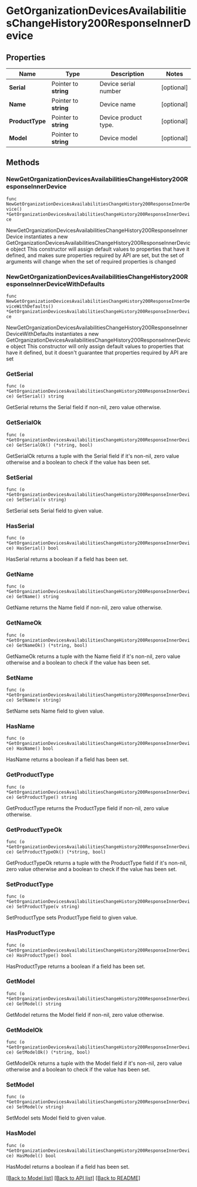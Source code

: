 # GetOrganizationDevicesAvailabilitiesChangeHistory200ResponseInnerDevice

## Properties

Name | Type | Description | Notes
------------ | ------------- | ------------- | -------------
**Serial** | Pointer to **string** | Device serial number | [optional] 
**Name** | Pointer to **string** | Device name | [optional] 
**ProductType** | Pointer to **string** | Device product type. | [optional] 
**Model** | Pointer to **string** | Device model | [optional] 

## Methods

### NewGetOrganizationDevicesAvailabilitiesChangeHistory200ResponseInnerDevice

`func NewGetOrganizationDevicesAvailabilitiesChangeHistory200ResponseInnerDevice() *GetOrganizationDevicesAvailabilitiesChangeHistory200ResponseInnerDevice`

NewGetOrganizationDevicesAvailabilitiesChangeHistory200ResponseInnerDevice instantiates a new GetOrganizationDevicesAvailabilitiesChangeHistory200ResponseInnerDevice object
This constructor will assign default values to properties that have it defined,
and makes sure properties required by API are set, but the set of arguments
will change when the set of required properties is changed

### NewGetOrganizationDevicesAvailabilitiesChangeHistory200ResponseInnerDeviceWithDefaults

`func NewGetOrganizationDevicesAvailabilitiesChangeHistory200ResponseInnerDeviceWithDefaults() *GetOrganizationDevicesAvailabilitiesChangeHistory200ResponseInnerDevice`

NewGetOrganizationDevicesAvailabilitiesChangeHistory200ResponseInnerDeviceWithDefaults instantiates a new GetOrganizationDevicesAvailabilitiesChangeHistory200ResponseInnerDevice object
This constructor will only assign default values to properties that have it defined,
but it doesn't guarantee that properties required by API are set

### GetSerial

`func (o *GetOrganizationDevicesAvailabilitiesChangeHistory200ResponseInnerDevice) GetSerial() string`

GetSerial returns the Serial field if non-nil, zero value otherwise.

### GetSerialOk

`func (o *GetOrganizationDevicesAvailabilitiesChangeHistory200ResponseInnerDevice) GetSerialOk() (*string, bool)`

GetSerialOk returns a tuple with the Serial field if it's non-nil, zero value otherwise
and a boolean to check if the value has been set.

### SetSerial

`func (o *GetOrganizationDevicesAvailabilitiesChangeHistory200ResponseInnerDevice) SetSerial(v string)`

SetSerial sets Serial field to given value.

### HasSerial

`func (o *GetOrganizationDevicesAvailabilitiesChangeHistory200ResponseInnerDevice) HasSerial() bool`

HasSerial returns a boolean if a field has been set.

### GetName

`func (o *GetOrganizationDevicesAvailabilitiesChangeHistory200ResponseInnerDevice) GetName() string`

GetName returns the Name field if non-nil, zero value otherwise.

### GetNameOk

`func (o *GetOrganizationDevicesAvailabilitiesChangeHistory200ResponseInnerDevice) GetNameOk() (*string, bool)`

GetNameOk returns a tuple with the Name field if it's non-nil, zero value otherwise
and a boolean to check if the value has been set.

### SetName

`func (o *GetOrganizationDevicesAvailabilitiesChangeHistory200ResponseInnerDevice) SetName(v string)`

SetName sets Name field to given value.

### HasName

`func (o *GetOrganizationDevicesAvailabilitiesChangeHistory200ResponseInnerDevice) HasName() bool`

HasName returns a boolean if a field has been set.

### GetProductType

`func (o *GetOrganizationDevicesAvailabilitiesChangeHistory200ResponseInnerDevice) GetProductType() string`

GetProductType returns the ProductType field if non-nil, zero value otherwise.

### GetProductTypeOk

`func (o *GetOrganizationDevicesAvailabilitiesChangeHistory200ResponseInnerDevice) GetProductTypeOk() (*string, bool)`

GetProductTypeOk returns a tuple with the ProductType field if it's non-nil, zero value otherwise
and a boolean to check if the value has been set.

### SetProductType

`func (o *GetOrganizationDevicesAvailabilitiesChangeHistory200ResponseInnerDevice) SetProductType(v string)`

SetProductType sets ProductType field to given value.

### HasProductType

`func (o *GetOrganizationDevicesAvailabilitiesChangeHistory200ResponseInnerDevice) HasProductType() bool`

HasProductType returns a boolean if a field has been set.

### GetModel

`func (o *GetOrganizationDevicesAvailabilitiesChangeHistory200ResponseInnerDevice) GetModel() string`

GetModel returns the Model field if non-nil, zero value otherwise.

### GetModelOk

`func (o *GetOrganizationDevicesAvailabilitiesChangeHistory200ResponseInnerDevice) GetModelOk() (*string, bool)`

GetModelOk returns a tuple with the Model field if it's non-nil, zero value otherwise
and a boolean to check if the value has been set.

### SetModel

`func (o *GetOrganizationDevicesAvailabilitiesChangeHistory200ResponseInnerDevice) SetModel(v string)`

SetModel sets Model field to given value.

### HasModel

`func (o *GetOrganizationDevicesAvailabilitiesChangeHistory200ResponseInnerDevice) HasModel() bool`

HasModel returns a boolean if a field has been set.


[[Back to Model list]](../README.md#documentation-for-models) [[Back to API list]](../README.md#documentation-for-api-endpoints) [[Back to README]](../README.md)


